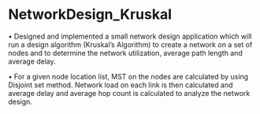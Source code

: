 # NetworkDesign_Kruskal
• Designed and implemented a small network design application which will run a design algorithm (Kruskal’s Algorithm) to create a network on a set of nodes and to determine the network utilization, average path length and average delay. 

• For a given node location list, MST on the nodes are calculated by using Disjoint set method. Network load on each link is then calculated and average delay and average hop count is calculated to analyze the network design. 
